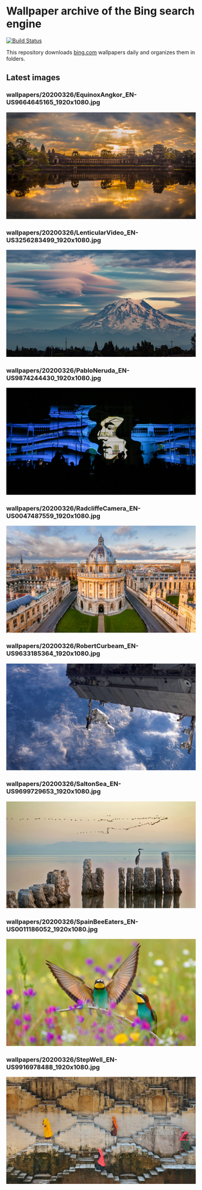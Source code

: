 # Wallpaper archive of the Bing search engine

[![Build Status](https://travis-ci.org/kijart/bing-daily-images-dl.svg?branch=wallpapers)](https://travis-ci.org/kijart/bing-daily-images-dl)

This repository downloads [bing.com](https://www.bing.com) wallpapers daily and organizes them in folders.

## Latest images

<!-- Wallpapers -->

### wallpapers/20200326/EquinoxAngkor_EN-US9664645165_1920x1080.jpg

![wallpapers/20200326/EquinoxAngkor_EN-US9664645165_1920x1080.jpg](wallpapers/20200326/EquinoxAngkor_EN-US9664645165_1920x1080.jpg)

### wallpapers/20200326/LenticularVideo_EN-US3256283499_1920x1080.jpg

![wallpapers/20200326/LenticularVideo_EN-US3256283499_1920x1080.jpg](wallpapers/20200326/LenticularVideo_EN-US3256283499_1920x1080.jpg)

### wallpapers/20200326/PabloNeruda_EN-US9874244430_1920x1080.jpg

![wallpapers/20200326/PabloNeruda_EN-US9874244430_1920x1080.jpg](wallpapers/20200326/PabloNeruda_EN-US9874244430_1920x1080.jpg)

### wallpapers/20200326/RadcliffeCamera_EN-US0047487559_1920x1080.jpg

![wallpapers/20200326/RadcliffeCamera_EN-US0047487559_1920x1080.jpg](wallpapers/20200326/RadcliffeCamera_EN-US0047487559_1920x1080.jpg)

### wallpapers/20200326/RobertCurbeam_EN-US9633185364_1920x1080.jpg

![wallpapers/20200326/RobertCurbeam_EN-US9633185364_1920x1080.jpg](wallpapers/20200326/RobertCurbeam_EN-US9633185364_1920x1080.jpg)

### wallpapers/20200326/SaltonSea_EN-US9699729653_1920x1080.jpg

![wallpapers/20200326/SaltonSea_EN-US9699729653_1920x1080.jpg](wallpapers/20200326/SaltonSea_EN-US9699729653_1920x1080.jpg)

### wallpapers/20200326/SpainBeeEaters_EN-US0011186052_1920x1080.jpg

![wallpapers/20200326/SpainBeeEaters_EN-US0011186052_1920x1080.jpg](wallpapers/20200326/SpainBeeEaters_EN-US0011186052_1920x1080.jpg)

### wallpapers/20200326/StepWell_EN-US9916978488_1920x1080.jpg

![wallpapers/20200326/StepWell_EN-US9916978488_1920x1080.jpg](wallpapers/20200326/StepWell_EN-US9916978488_1920x1080.jpg)


